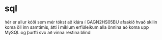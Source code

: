 # sql
hér er allur kóði sem mér tókst að klára í GAGN2HS05BU
afsakið hvað skilin koma öll inn samtímis, átti í miklum erfiðleikum alla önnina að koma upp MySQL og þurfti svo að vinna restina blind
